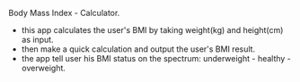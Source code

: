  Body Mass Index - Calculator.

- this app calculates the user's BMI by taking weight(kg) and height(cm) as input.
- then make a quick calculation and output the user's BMI result. 
- the app tell user his BMI status on the spectrum: underweight - healthy - overweight.
